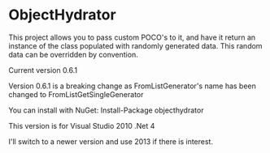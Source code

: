 ObjectHydrator
==============

This project allows you to pass custom POCO's to it, and have it return an instance of the class populated with randomly generated data. This random data can be overridden by convention.

Current version 0.6.1

Version 0.6.1 is a breaking change as FromListGenerator's name has been changed to FromListGetSingleGenerator

You can install with NuGet: Install-Package objecthydrator

This version is for Visual Studio 2010 .Net 4

I'll switch to a newer version and use 2013 if there is interest.
